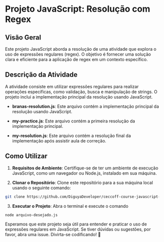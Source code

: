 # Projeto JavaScript: Resolução com Regex

## Visão Geral

Este projeto JavaScript aborda a resolução de uma atividade que explora o uso de expressões regulares (regex).
O objetivo é fornecer uma solução clara e eficiente para a aplicação de regex em um contexto específico.

## Descrição da Atividade

A atividade consiste em utilizar expressões regulares para realizar operações específicas, como validação, busca e manipulação de strings. O projeto inclui a implementação principal da resolução usando JavaScript.

- **branas-resolution.js**: Este arquivo contém a implementação principal da resolução usando JavaScript.

- **my-practice.js**: Este arquivo contém a primeira resolução da implementação principal.

- **my-resolution.js**: Este arquivo contém a resolução final da implementação após assistir aula de correção.

## Como Utilizar

1. **Requisitos de Ambiente**: Certifique-se de ter um ambiente de execução JavaScript, como um navegador ou Node.js, instalado em sua máquina.

2. **Clonar o Repositório**: Clone este repositório para a sua máquina local usando o seguinte comando:

```bash
git clone https://github.com/DiguyaDeveloper/ceccoff-course-javascript-branas-io.git
```

3. **Executar o Projeto**: Abra o terminal e execute o comando

```bash
node arquivo-desejado.js
```

Esperamos que este projeto seja útil para entender e praticar o uso de expressões regulares em JavaScript. Se tiver dúvidas ou sugestões, por favor, abra uma issue. Divirta-se codificando! 🚀
